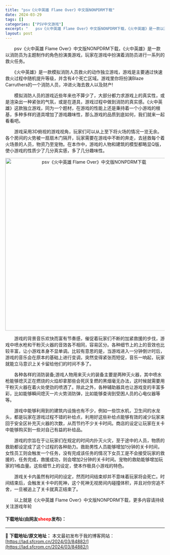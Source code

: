 ```yaml
---
title: "psv《火中英雄 Flame Over》中文版NONPDRM下载"
date: 2024-03-29
tags: []
categories: ["PSV中文游戏"]
excerpt: "　　psv《火中英雄 Flame Over》中文版NONPDRM下载，《火中英雄》是一款以消防员为主题制作的角色扮演类游戏，玩家在游戏中扮演着消防员进行一系列的救火任务。 　　《火中英雄》是一款模拟消防人员救火的动作独立游戏，游戏是主要通过快速救火过程中随机提升等级，并含有4个死亡区域。游戏里你将扮&hellip;"
layout: post
---
```


 <p>　　psv《火中英雄 Flame Over》中文版NONPDRM下载，《火中英雄》是一款以消防员为主题制作的角色扮演类游戏，玩家在游戏中扮演着消防员进行一系列的救火任务。</p> <p>　　《火中英雄》是一款模拟消防人员救火的动作独立游戏，游戏是主要通过快速救火过程中随机提升等级，并含有4个死亡区域。游戏里你将扮演Blaze Carruthers的一个消防人员，冲进火海去救人以及财产!</p> <p>　　模拟消防人员的游戏近些年来也不算少了，大部分都力求游戏上的真实性，或是渲染出一种紧张的气氛，或是在道具，游戏过程中做到消防的真实感。《火中英雄》这款独立游戏，同为一个题材，在游戏的性能上还是秉持着一个小游戏的根基，多种多样的道具增加了游戏趣味性，那么游戏的品质到底如何，我们就来一起看看吧。</p> <p>　　游戏采用3D俯视的游戏视角，玩家们可以从上至下将火场的情况一览无余。各个房间的火势被一扇扇木门隔开，玩家需要在游戏中不断的奔走，去拯救每个着火场景的人员，物资乃至宠物。在本作中，游戏的人物和建筑的模型都略显Q版，使小游戏的性质少了几分真实感，多了几分趣味性。</p> <p align="center"><img align="" border="0" src="https://lad.sfcrom.cn/wp-content/uploads/2024/03/20240329_66067215de59e.jpg" width="545" alt="psv《火中英雄 Flame Over》中文版NONPDRM下载" /></p> <p>　　游戏的背景音乐欢快而富有节奏感，催促着玩家们不断的加紧救援的步伐，游戏中喷水枪和干粉灭火器的音效各不相同，容易区分。各种细节上的上的音效也比较丰富，让小游戏本身不显单调。比较有意思的是，当游戏进入一分钟倒计时后，游戏的音乐会在原本的基础上进行变调，突然变得紧张而短促，音乐一响起，玩家就能立马意识上关卡留给他们的时间不多了。</p> <p>　　各种各样的消防装备;游戏人物用来灭火的装备主要是两种灭火器，其中喷水枪能够熄灭正在燃烧的火焰却拿那些会死灰复燃的黑烟毫无办法，这时候就需要用干粉灭火器在着火处使劲的喷洒了。除此之外，各种辅助器具也让游戏变的丰富多彩，比如能够瞬间熄灭一片火势消防弹，比如能够查询到受困人员的心电仪器等等。</p> <p>　　游戏中能够利用到的建筑内设施也有不少，例如一些饮水机，卫生间的水龙头，都是玩家在游戏过程不错的补给点，利用好这些补给点能够有效的减少玩家来回于安全区补充灭火器的次数，从而节约不少关卡时间。商店的设定让玩家在关卡中能够购买到一些对自己有益的补给品。</p> <p>　　游戏的宗旨在于让玩家们在规定的时间内扑灭火灾，至于途中的人员，物质的救助都设定成了这个过程的各种助力。救助男性人员能够增加1分钟的关卡时间，女性员工则会触发一个任务，没有完成该任务的情况下女员工是不会接受玩家的救援的，任务完成，救援成功，则会增加2分钟的关卡时间。宠物的救助能够增加玩家的1格血量。这些细节上的设定，使本作极具小游戏的特色。</p> <p>　　游戏关卡内虽然有时间的设定，然而时间结束却并不意味着玩家将会死亡。时间结束后，会触发关卡中的死神，这个死神无视房间内碰撞体积，并且对你穷追不舍，一旦被追上了关卡就真正结束了。</p> <p>　　以上就是《火中英雄 Flame Over》中文版NONPDRM下载，更多内容请持续关注游戏年轮</p> <p><h4>下载地址(由网友<font color="red">sheep</font>发布)：</h4></p> 

---
📖 **下载地址/原文地址：** 本文最初发布于我的博客网站：[https://lad.sfcrom.cn/2024/03/84882/](https://lad.sfcrom.cn/2024/03/84882/)
